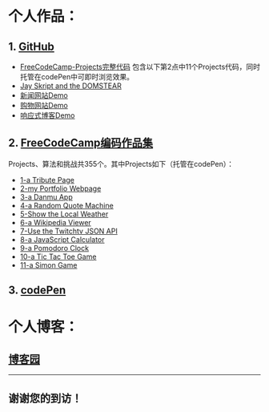 # 个人作品：

## 1. [GitHub](https://github.com/magicmai?tab=repositories)

- [FreeCodeCamp-Projects完整代码](https://github.com/magicmai/FreeCodeCamp-Projects)
包含以下第2点中11个Projects代码，同时托管在codePen中可即时浏览效果。
- [Jay Skript and the DOMSTEAR](https://github.com/magicmai/Jay-Skript-and-the-DOMSTEAR)
- [新闻网站Demo](https://github.com/magicmai/News-Website)
- [购物网站Demo](https://github.com/magicmai/A-Shopping-Website)
- [响应式博客Demo](https://github.com/magicmai/a-simple-responsive-blog)

## 2. [FreeCodeCamp编码作品集](https://www.freecodecamp.cn/magicmai)

Projects、算法和挑战共355个。其中Projects如下（托管在codePen）：

- [1-a Tribute Page](https://codepen.io/magicmai/pen/peLOpZ)
- [2-my Portfolio Webpage](https://codepen.io/magicmai/pen/ZeVdgV)
- [3-a Danmu App](https://codepen.io/magicmai/pen/YZLxay)
- [4-a Random Quote Machine](https://codepen.io/magicmai/pen/oWgOvb)
- [5-Show the Local Weather](https://codepen.io/magicmai/pen/EmKRJK)
- [6-a Wikipedia Viewer](https://codepen.io/magicmai/pen/PmzaRK?editors=1000)
- [7-Use the Twitchtv JSON API](https://codepen.io/magicmai/pen/gWwPyp?editors=0100)
- [8-a JavaScript Calculator](https://codepen.io/magicmai/pen/dWNzdJ?editors=0100)
- [9-a Pomodoro Clock](https://codepen.io/magicmai/pen/YVNxre)
- [10-a Tic Tac Toe Game](https://codepen.io/magicmai/pen/LyOEOq)
- [11-a Simon Game](https://codepen.io/magicmai/pen/WjXbdR)

## 3. [codePen](https://codepen.io/magicmai/pens/popular/)

# 个人博客：

## [博客园](http://www.cnblogs.com/magicmai/)

----
## 谢谢您的到访！
